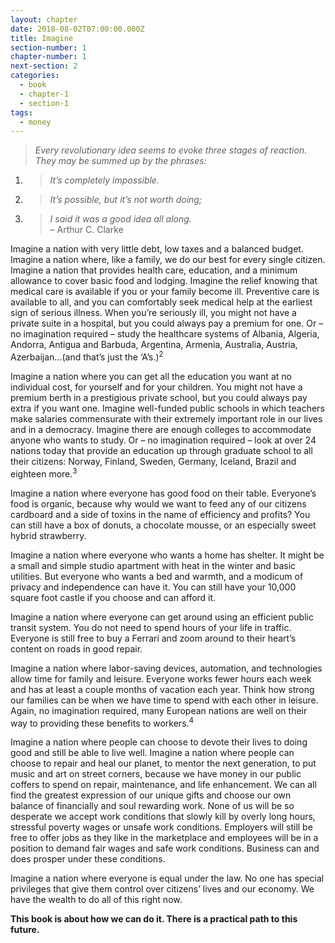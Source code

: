 ```yaml
---
layout: chapter
date: 2018-08-02T07:00:00.000Z
title: Imagine
section-number: 1
chapter-number: 1
next-section: 2
categories:
  - book
  - chapter-1
  - section-1
tags:
  - money
---
```

> _Every revolutionary idea seems to evoke three stages of reaction. They may
> be summed up by the phrases:_
1. > _It’s completely impossible._
2. > _It’s possible, but it’s not worth doing;_
3. > _I said it was a good idea all along._  
– Arthur C. Clarke

Imagine a nation with very little debt, low taxes and a balanced
budget. Imagine a nation where, like a family, we do our best for
every single citizen. Imagine a nation that provides health care,
education, and a minimum allowance to cover basic food and
lodging. Imagine the relief knowing that medical care is available
if you or your family become ill. Preventive care is available to
all, and you can comfortably seek medical help at the earliest sign
of serious illness. When you’re seriously ill, you might not have a
private suite in a hospital, but you could always pay a premium for
one. Or – no imagination required – study the healthcare systems of
Albania, Algeria, Andorra, Antigua and Barbuda, Argentina, Armenia,
Australia, Austria, Azerbaijan...(and that’s just the ‘A’s.)<sup>2</sup>

Imagine a nation where you can get all the education you want at
no individual cost, for yourself and for your children. You might not
have a premium berth in a prestigious private school, but you could
always pay extra if you want one. Imagine well-funded public schools
in which teachers make salaries commensurate with their extremely
important role in our lives and in a democracy. Imagine there are
enough colleges to accommodate anyone who wants to study. Or –
no imagination required – look at over 24 nations today that provide
an education up through graduate school to all their citizens: Norway,
Finland, Sweden, Germany, Iceland, Brazil and eighteen more.<sup>3</sup>

Imagine a nation where everyone has good food on their table.
Everyone’s food is organic, because why would we want to feed any of
our citizens cardboard and a side of toxins in the name of efficiency
and profits? You can still have a box of donuts, a chocolate mousse, or
an especially sweet hybrid strawberry.

Imagine a nation where everyone who wants a home has shelter. It
might be a small and simple studio apartment with heat in the winter
and basic utilities. But everyone who wants a bed and warmth, and a
modicum of privacy and independence can have it. You can still have
your 10,000 square foot castle if you choose and can afford it.

Imagine a nation where everyone can get around using an efficient
public transit system. You do not need to spend hours of your life in
traffic. Everyone is still free to buy a Ferrari and zoom around to their
heart’s content on roads in good repair.

Imagine a nation where labor-saving devices, automation, and
technologies allow time for family and leisure. Everyone works fewer
hours each week and has at least a couple months of vacation each
year. Think how strong our families can be when we have time to
spend with each other in leisure. Again, no imagination required,
many European nations are well on their way to providing these
benefits to workers.<sup>4</sup>

Imagine a nation where people can choose to devote their lives to
doing good and still be able to live well. Imagine a nation where
people can choose to repair and heal our planet, to mentor the next
generation, to put music and art on street corners, because we have
money in our public coffers to spend on repair, maintenance, and life
enhancement. We can all find the greatest expression of our unique
gifts and choose our own balance of financially and soul rewarding
work. None of us will be so desperate we accept work conditions that
slowly kill by overly long hours, stressful poverty wages or unsafe
work conditions. Employers will still be free to offer jobs as they like
in the marketplace and employees will be in a position to demand fair
wages and safe work conditions. Business can and does prosper under
these conditions.

Imagine a nation where everyone is equal under the law. No one has
special privileges that give them control over citizens’ lives and our
economy. We have the wealth to do all of this right now.

**This book is about how we can do it. There is a practical path to
this future.**
